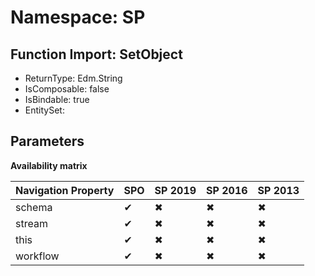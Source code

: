 # Namespace: SP

## Function Import: SetObject

- ReturnType: Edm.String
- IsComposable: false
- IsBindable: true
- EntitySet: 

## Parameters

**Availability matrix**

Navigation Property | SPO | SP 2019 | SP 2016 | SP 2013
----------|-----|---------|---------|--------
schema | ✔ | ✖ | ✖ | ✖
stream | ✔ | ✖ | ✖ | ✖
this | ✔ | ✖ | ✖ | ✖
workflow | ✔ | ✖ | ✖ | ✖
